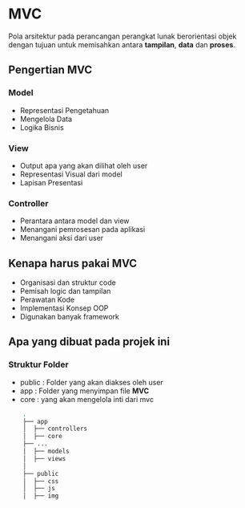 # MVC
Pola arsitektur pada perancangan perangkat lunak berorientasi objek dengan tujuan untuk memisahkan antara **tampilan**, **data** dan **proses**.

## Pengertian MVC
### Model
- Representasi Pengetahuan
- Mengelola Data
- Logika Bisnis
### View
- Output apa yang akan dilihat oleh user
- Representasi Visual dari model
- Lapisan Presentasi
### Controller
- Perantara antara model dan view
- Menangani pemrosesan pada aplikasi
- Menangani aksi dari user

## Kenapa harus pakai MVC
- Organisasi dan struktur code
- Pemisah logic dan tampilan
- Perawatan Kode
- Implementasi Konsep OOP
- Digunakan banyak framework

## Apa yang dibuat pada projek ini

### Struktur Folder
- public : Folder yang akan diakses oleh user
- app : Folder yang menyimpan file **MVC**
- core : yang akan mengelola inti dari mvc

```bash
	.
	├── app
	│  ├── controllers
	│  ├── core
	├── ...
	│  ├── models
	│  ├── views
	│	
	├── public
	│  ├── css
	│  ├── js
	│  ├── img

```


